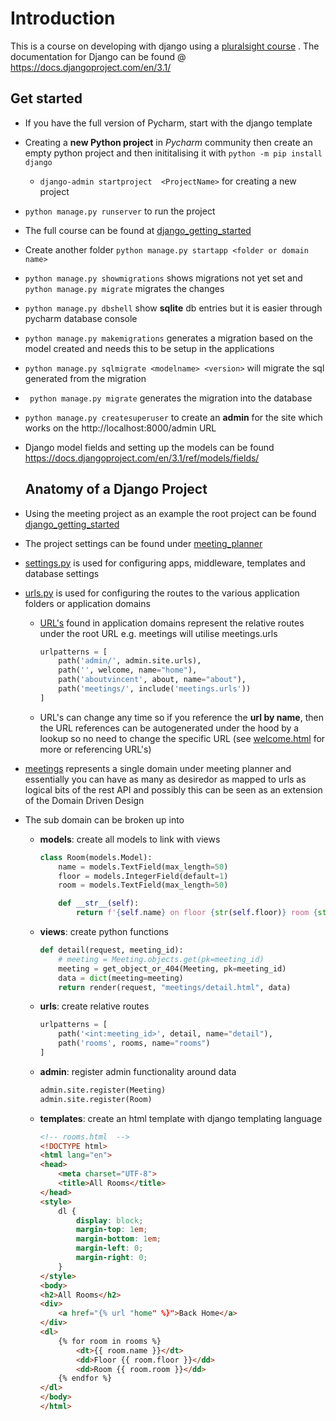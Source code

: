 # Introduction

This is a course on developing with django using a [pluralsight course](https://app.pluralsight.com/course-player?clipId=08e4d747-4a0e-4216-b614-9a3160f38690) . The documentation for Django can be found @ https://docs.djangoproject.com/en/3.1/

## Get started

- If you have the full version of Pycharm, start with the django template

- Creating a **new Python project** in *Pycharm* community then create an empty python project and then inititalising it with `python -m pip install django` 

  - `django-admin startproject  <ProjectName>` for creating a new project

- `python manage.py runserver` to run the project

- The full course can be found at [django_getting_started](https://github.com/codesensei-courses/django_getting_started)

- Create another folder `python manage.py startapp <folder or domain name>`

- `python manage.py showmigrations` shows migrations not yet set and `python manage.py migrate` migrates the changes

- `python manage.py dbshell` show **sqlite** db entries but it is easier through pycharm database console

- `python manage.py makemigrations` generates a migration based on the model created and needs this to be setup in the applications

- `python manage.py sqlmigrate <modelname> <version>` will migrate the sql generated from the migration

- ` python manage.py migrate` generates the migration into the database

- `python manage.py createsuperuser` to create an **admin** for the site which works on the http://localhost:8000/admin URL

- Django model fields and setting up the models can be found https://docs.djangoproject.com/en/3.1/ref/models/fields/

  ## Anatomy of a Django Project

- Using the meeting project as an example the root project can be found [django_getting_started](../django_getting_started)

- The project settings can be found under [meeting_planner](meeting_planner)

- [settings.py](meeting_planner/settings.py) is used for configuring apps, middleware, templates and database settings

- [urls.py](django_getting_started/meeting_planner/urls.py) is used for configuring the routes to the various application folders or application domains

  - [URL's](django_getting_started/meetings/urls.py) found in application domains represent the relative routes under the root URL e.g. meetings will utilise meetings.urls

    ```python
    urlpatterns = [
        path('admin/', admin.site.urls),
        path('', welcome, name="home"),
        path('aboutvincent', about, name="about"),
        path('meetings/', include('meetings.urls'))
    ]
    ```

  - URL's can change any time so if you reference the **url by name**, then the URL references can be autogenerated under the hood by a lookup so no need to change the specific URL (see [welcome.html](django_getting_started/website/templates/website/welcome.html) for more or referencing URL's) 

- [meetings](django_getting_started/meetings) represents a single domain under meeting planner and essentially you can have as many as desiredor as mapped to urls as logical bits of the rest API and possibly this can be seen as an extension of the Domain Driven Design

- The sub domain can be broken up into

  - **models**: create all models to link with views

    ```python
    class Room(models.Model):
        name = models.TextField(max_length=50)
        floor = models.IntegerField(default=1)
        room = models.TextField(max_length=50)
    
        def __str__(self):
            return f'{self.name} on floor {str(self.floor)} room {str(self.room)}'
    ```

  - **views**: create python functions

    ```python
    def detail(request, meeting_id):
        # meeting = Meeting.objects.get(pk=meeting_id)
        meeting = get_object_or_404(Meeting, pk=meeting_id)
        data = dict(meeting=meeting)
        return render(request, "meetings/detail.html", data)
    ```

  - **urls**: create relative routes

    ```python
    urlpatterns = [
        path('<int:meeting_id>', detail, name="detail"),
        path('rooms', rooms, name="rooms")
    ]
    ```

  - **admin**: register admin functionality around data

    ```python
    admin.site.register(Meeting)
    admin.site.register(Room)	
    ```

  - **templates**: create an html template with django templating language

    ```html
    <!-- rooms.html  -->
    <!DOCTYPE html>
    <html lang="en">
    <head>
        <meta charset="UTF-8">
        <title>All Rooms</title>
    </head>
    <style>
        dl {
            display: block;
            margin-top: 1em;
            margin-bottom: 1em;
            margin-left: 0;
            margin-right: 0;
        }
    </style>
    <body>
    <h2>All Rooms</h2>
    <div>
        <a href="{% url "home" %}">Back Home</a>
    </div>
    <dl>
        {% for room in rooms %}
            <dt>{{ room.name }}</dt>
            <dd>Floor {{ room.floor }}</dd>
            <dd>Room {{ room.room }}</dd>
        {% endfor %}
    </dl>
    </body>
    </html>
    ```

    

  

